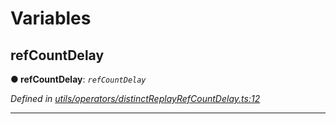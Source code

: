 

# Variables

<a id="refcountdelay"></a>

##  refCountDelay

**● refCountDelay**: *`refCountDelay`*

*Defined in [utils/operators/distinctReplayRefCountDelay.ts:12](https://github.com/paritytech/js-libs/blob/5287f0f/packages/light.js/src/utils/operators/distinctReplayRefCountDelay.ts#L12)*

___

